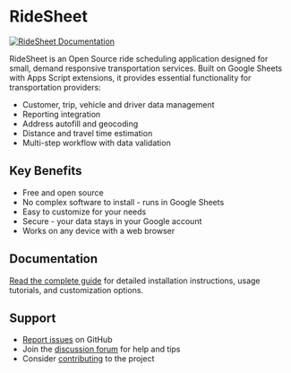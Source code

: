 # RideSheet

[![RideSheet Documentation](https://img.shields.io/badge/View-Documentation-blue)](https://docs.ridesheet.org/)

RideSheet is an Open Source ride scheduling application designed for small, demand responsive transportation services. Built on Google Sheets with Apps Script extensions, it provides essential functionality for transportation providers:

- Customer, trip, vehicle and driver data management
- Reporting integration
- Address autofill and geocoding
- Distance and travel time estimation
- Multi-step workflow with data validation

## Key Benefits

- Free and open source
- No complex software to install - runs in Google Sheets
- Easy to customize for your needs
- Secure - your data stays in your Google account
- Works on any device with a web browser

## Documentation

[Read the complete guide](https://docs.ridesheet.org/) for detailed installation instructions, usage tutorials, and customization options.

## Support

- [Report issues](https://github.com/full-path/ridesheet/issues) on GitHub
- Join the [discussion forum](https://github.com/full-path/ridesheet/discussions) for help and tips
- Consider [contributing](https://github.com/full-path/ridesheet/blob/main/CONTRIBUTING.md) to the project